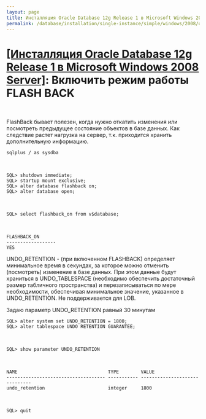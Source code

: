 ```yaml
---
layout: page
title: Инсталляция Oracle Database 12g Release 1 в Microsoft Windows 2008 Server
permalink: /database/installation/single-instance/simple/windows/2008/oracle/12.1/enable-flashback-mod/
---
```


# <a href="/database/installation/single-instance/simple/windows/2008/oracle/12.1/">[Инсталляция Oracle Database 12g Release 1 в Microsoft Windows 2008 Server]</a>: Включить режим работы FLASH BACK

<br/>

FlashBack бывает полезен, когда нужно откатить изменения или посмотреть предыдущее состояние объектов в базе данных.
Как следствие растет нагрузка на сервер, т.к. приходится хранить дополнительную информацию.


	sqlplus / as sysdba


<br/>

	SQL> shutdown immediate;
	SQL> startup mount exclusive;
	SQL> alter database flashback on;
	SQL> alter database open;

<br/>

	SQL> select flashback_on from v$database;



<br/>

	FLASHBACK_ON
	------------------
	YES



UNDO_RETENTION - (при включенном FLASHBACK) определяет минимальное время в секундах, за которое можно отменить (посмотреть) изменение в базе данных. При этом данные будут храниться в UNDO_TABLESPACE (необходимо обеспечить достаточный размер табличного пространства) и перезаписываться по мере необходимости, обеспечивая минимальное значение, указанное в UNDO_RETENTION. Не поддерживается для LOB.


Задаю параметр UNDO_RETENTION равный 30 минутам

	SQL> alter system set UNDO_RETENTION = 1800;
	SQL> alter tablespace UNDO RETENTION GUARANTEE;

<br/>

	SQL> show parameter UNDO_RETENTION

<br/>

	NAME                                 TYPE        VALUE
	------------------------------------ ----------- ------------------------------
	undo_retention                       integer     1800


<br/>

	SQL> quit
